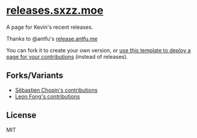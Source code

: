 # [releases.sxzz.moe](https://releases.sxzz.moe)

A page for Kevin's recent releases.

Thanks to @antfu's [release.antfu.me](https://github.com/antfu/releases.antfu.me)

You can fork it to create your own version, or [use this template to deploy a page for your contributions](https://github.com/atinux/my-pull-requests) (instead of releases).

## Forks/Variants

- [Sébastien Chopin's contributions](https://prs.atinux.com/)
- [Leon Fong's contributions](https://pr.leonfong.me/)

## License

MIT
